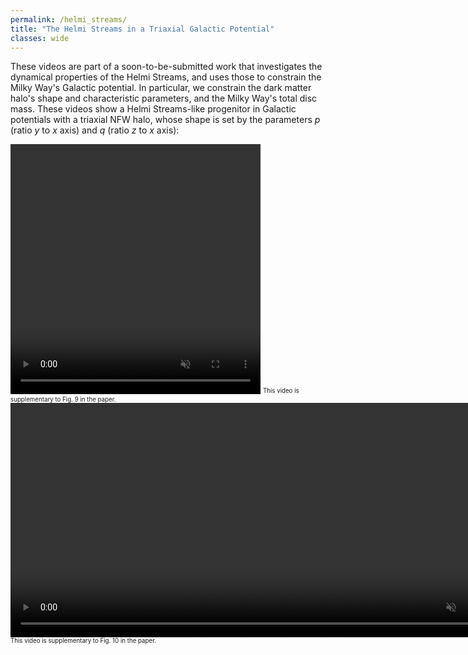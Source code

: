 ```yaml
---
permalink: /helmi_streams/
title: "The Helmi Streams in a Triaxial Galactic Potential"
classes: wide
---
```


These videos are part of a soon-to-be-submitted work that investigates the dynamical properties of the Helmi Streams, and uses those to constrain the Milky Way's Galactic potential. In particular, we constrain the dark matter halo's shape and characteristic parameters, and the Milky Way's total disc mass. These videos show a Helmi Streams-like progenitor in Galactic potentials with a triaxial NFW halo, whose shape is set by the parameters *p* (ratio *y* to *x* axis) and *q* (ratio *z* to *x* axis): 

<video width ="400" height="400" controls loop="" muted ="" autoplay="">
  <source src = "https://github.com/HannekeWoudenberg/hannekewoudenberg.github.io/raw/master/collection/movie_HStestparticles_p102q118.mp4">
</video>
<sup><sub>This video is supplementary to Fig. 9 in the paper.</sub></sup>

<video width ="825" height="375" controls loop="" muted ="" autoplay="">
  <source src = "https://github.com/HannekeWoudenberg/hannekewoudenberg.github.io/raw/master/collection/movie_HStestparticles_pqgrid.mp4">
</video>
<sup><sub>This video is supplementary to Fig. 10 in the paper.</sub></sup>
